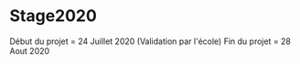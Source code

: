 # Stage2020
Début du projet = 24 Juillet 2020 (Validation par l'école)
Fin du projet = 28 Aout 2020
